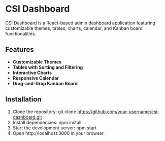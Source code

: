 # CSI Dashboard

CSI Dashboard is a React-based admin dashboard application featuring customizable themes, tables, charts, calendar, and Kanban board functionalities.

## Features

- **Customizable Themes**
- **Tables with Sorting and Filtering**
- **Interactive Charts**
- **Responsive Calendar**
- **Drag-and-Drop Kanban Board**

## Installation

1. Clone the repository:
   git clone https://github.com/your-username/csi-dashboard.git
2. Install dependencies:
   npm install
3. Start the development server:
   npm start
4. Open http://localhost:3000 in your browser.
